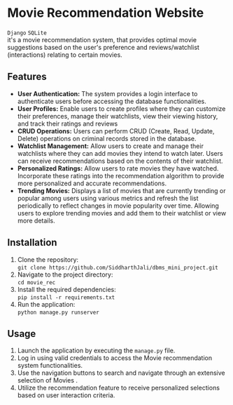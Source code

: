 # Movie Recommendation Website
`Django` `SQLite`
<br>
 it's a movie recommendation system, that provides optimal movie suggestions based on the user's preference and reviews/watchlist (interactions) relating to certain movies.
## Features
+ **User Authentication:** The system provides a login interface to authenticate users before accessing the database functionalities.
+ **User Profiles:** Enable users to create profiles where they can customize their preferences, manage their watchlists, view their viewing history, and track their ratings and reviews
+ **CRUD Operations:** Users can perform CRUD (Create, Read, Update, Delete) operations on criminal records stored in the database.
+ **Watchlist Management:** Allow users to create and manage their watchlists where they can add movies they intend to watch later. Users can receive recommendations based on the contents of their watchlist.
+ **Personalized Ratings:** Allow users to rate movies they have watched. Incorporate these ratings into the recommendation algorithm to provide more personalized and accurate recommendations.
+ **Trending Movies:** Displays a list of movies that are currently trending or popular among users using various metrics and refresh the list periodically to reflect changes in movie popularity over time. Allowing users to explore trending movies and add them to their watchlist or view more details.

## Installation
1. Clone the repository:<br>
```git clone https://github.com/SiddharthJali/dbms_mini_project.git```
3. Navigate to the project directory:<br>
```cd movie_rec```
5. Install the required dependencies:<br>
```pip install -r requirements.txt```
7. Run the application:<br>
```python manage.py runserver```
## Usage
1. Launch the application by executing the `manage.py` file.
2. Log in using valid credentials to access the Movie recommendation system functionalities.
3. Use the navigation buttons to search and navigate through an extensive selection of Movies .
4. Utilize the recommendation feature to receive personalized selections based on user interaction criteria.
